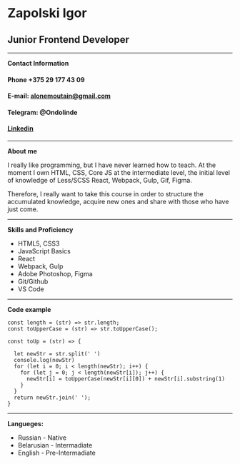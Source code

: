 # Zapolski Igor
## Junior Frontend Developer
***
**Contact Information**
#### Phone +375 29 177 43 09
#### E-mail: alonemoutain@gmail.com
#### Telegram: @Ondolinde
#### [Linkedin](https://www.linkedin.com/in/iharzapolski-a1a8601a2/)
***
**About me**

I really like programming, but I have never learned how to teach. At the moment I own HTML, CSS, Core JS at the intermediate level, the initial level of knowledge of Less/SCSS React, Webpack, Gulp, Gif, Figma.

Therefore, I really want to take this course in order to structure the accumulated knowledge, acquire new ones and share with those who have just come.
***
**Skills and Proficiency**
* HTML5, CSS3
* JavaScript Basics
* React
* Webpack, Gulp
* Adobe Photoshop, Figma
* Git/Github
* VS Code
***
**Code example**
```
const length = (str) => str.length;
const toUpperCase = (str) => str.toUpperCase();

const toUp = (str) => {

  let newStr = str.split(' ')
  console.log(newStr)
  for (let i = 0; i < length(newStr); i++) {
    for (let j = 0; j < length(newStr[i]); j++) {
      newStr[i] = toUpperCase(newStr[i][0]) + newStr[i].substring(1)
    }
  }
  return newStr.join(' ');
}
```
***
**Langueges:**
* Russian - Native
* Belarusian - Intermadiate
* English - Pre-Intermadiate

